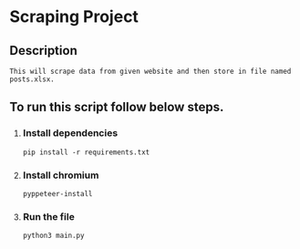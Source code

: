 # Scraping Project

## Description
    This will scrape data from given website and then store in file named posts.xlsx.

## To run this script follow below steps.
1. ### Install dependencies
    ```
    pip install -r requirements.txt
    ```

3. ### Install chromium
    ```
    pyppeteer-install
    ```

2. ### Run the file
    ```
    python3 main.py
    ```
